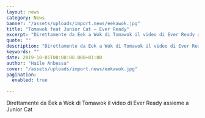 ```yaml
---
layout: news
category: News
banner: "/assets/uploads/import.news/eekawok.jpg"
title: "Tomawok feat Junior Cat – Ever Ready"
excerpt: "Direttamente da Eek a Wok di Tomawok il video di Ever Ready assieme a Junior Cat"
quote: ""
description: "Direttamente da Eek a Wok di Tomawok il video di Ever Ready assieme a Junior Cat"
keywords: ""
date: 2019-10-01T00:00:00.000+01:00
author: "Haile Anbessa"
cover: "/assets/uploads/import.news/eekawok.jpg"
pagination:
  enabled: true

---
```


Direttamente da Eek a Wok di Tomawok il video di Ever Ready assieme a Junior Cat